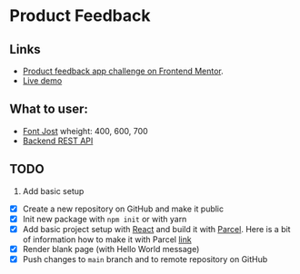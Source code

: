 # Product Feedback

## Links

- [Product feedback app challenge on Frontend Mentor](https://www.frontendmentor.io/challenges/product-feedback-app-wbvUYqjR6). 
- [Live demo](https://fem-product-feedback-app.vercel.app/)

## What to user:

- [Font Jost](https://fonts.google.com/specimen/Jost?query=Jost) wheight: 400, 600, 700
- [Backend REST API](https://github.com/Arthur199212/product-feedback-app)

## TODO

1. Add basic setup

- [x] Create a new repository on GitHub and make it public
- [x] Init new package with `npm init` or with yarn
- [x] Add basic project setup with [React](https://reactjs.org/) and build it with [Parcel](https://parceljs.org/). Here is a bit of information how to make it with Parcel [link](https://parceljs.org/recipes/react/)
- [x] Render blank page (with Hello World message)
- [x] Push changes to `main` branch and to remote repository on GitHub
